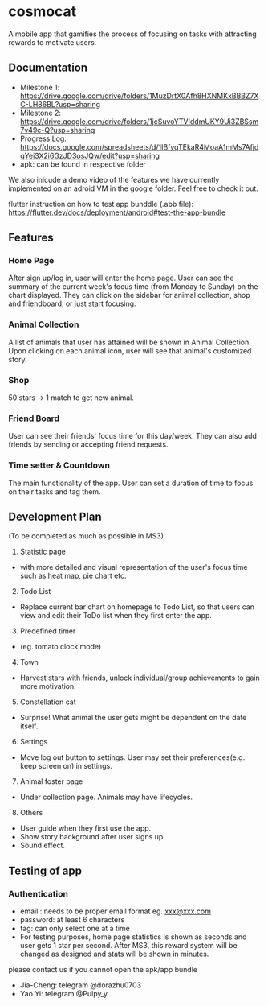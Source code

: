 # cosmocat

A mobile app that gamifies the process of focusing on tasks with attracting rewards to motivate users. 


## Documentation

- Milestone 1: https://drive.google.com/drive/folders/1MuzDrtX0Afh8HXNMKxBBBZ7XC-LH86BL?usp=sharing
- Milestone 2: https://drive.google.com/drive/folders/1jcSuvoYTVIddmUKY9Ui3ZBSsm7v49c-Q?usp=sharing
- Progress Log: https://docs.google.com/spreadsheets/d/1IBfyqTEkaR4MoaA1mMs7AfjdqYei3X2i6GzJD3osJQw/edit?usp=sharing
- apk: can be found in respective folder 

We also inlcude a demo video of the features we have currently implemented on an adroid VM in the google folder. Feel free to check it out. 

flutter instruction on how to test app bunddle (.abb file):
https://flutter.dev/docs/deployment/android#test-the-app-bundle 

## Features 
### Home Page
After sign up/log in, user will enter the home page. User can see the summary of the current week's focus time (from Monday to Sunday) on the chart displayed. They can click on the sidebar for animal collection, shop and friendboard, or just start focusing. 
### Animal Collection
A list of animals that user has attained will be shown in Animal Collection. Upon clicking on each animal icon, user will see that animal's customized story. 
### Shop 
50 stars -> 1 match to get new animal. 
### Friend Board
User can see their friends' focus time for this day/week. They can also add friends by sending or accepting friend requests. 
### Time setter & Countdown 
The main functionality of the app. User can set a duration of time to focus on their tasks and tag them. 

## Development Plan  
(To be completed as much as possible in MS3) 
1. Statistic page 
- with more detailed and visual representation of the user's focus time such as heat map, pie chart etc.
2. Todo List
- Replace current bar chart on homepage to Todo List, so that users can view and edit their ToDo list when they first enter the app. 
3. Predefined timer 
- (eg. tomato clock mode)
4. Town 
- Harvest stars with friends, unlock individual/group achievements to gain more motivation.
5. Constellation cat
- Surprise! What animal the user gets might be dependent on the date itself.
6. Settings 
- Move log out button to settings. User may set their preferences(e.g. keep screen on) in settings.
7. Animal foster page 
- Under collection page. Animals may have lifecycles. 
8. Others 
- User guide when they first use the app.
- Show story background after user signs up.
- Sound effect.

## Testing of app 
### Authentication
- email : needs to be proper email format eg. xxx@xxx.com
- password: at least 6 characters 
- tag: can only select one at a time
- For testing purposes, home page statistics is shown as seconds and user gets 1 star per second. After MS3, this reward system will be changed as designed and stats will be shown in minutes.


please contact us if you cannot open the apk/app bundle 
- Jia-Cheng: telegram @dorazhu0703
- Yao Yi: telegram @Pulpy_y
